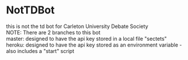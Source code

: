 # NotTDBot
 this is not the td bot for Carleton University Debate Society
<br/>NOTE: There are 2 branches to this bot
<br/>master: designed to have the api key stored in a local file "sectets"
<br/>heroku: designed to have the api key stored as an environment variable - also includes a "start" script
